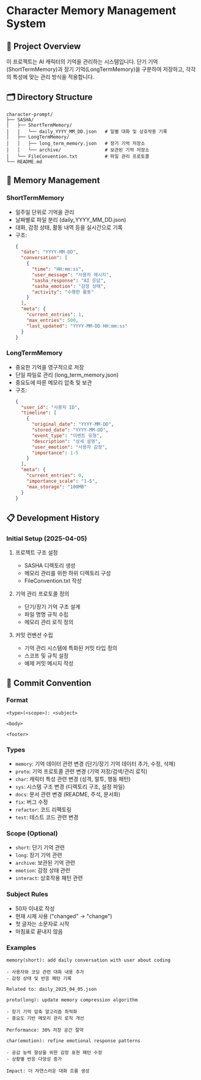 # Character Memory Management System

## 📝 Project Overview

이 프로젝트는 AI 캐릭터의 기억을 관리하는 시스템입니다. 단기 기억(ShortTermMemory)과 장기 기억(LongTermMemory)을 구분하여 저장하고, 각각의 특성에 맞는 관리 방식을 적용합니다.

## 🗂 Directory Structure

```
character-prompt/
├── SASHA/
│   ├── ShortTermMemory/
│   │   └── daily_YYYY_MM_DD.json   # 일별 대화 및 상호작용 기록
│   ├── LongTermMemory/
│   │   ├── long_term_memory.json   # 장기 기억 저장소
│   │   └── archive/                # 보관된 기억 저장소
│   └── FileConvention.txt          # 파일 관리 프로토콜
└── README.md
```

## 💾 Memory Management

### ShortTermMemory
- 일주일 단위로 기억을 관리
- 날짜별로 파일 분리 (daily_YYYY_MM_DD.json)
- 대화, 감정 상태, 활동 내역 등을 실시간으로 기록
- 구조:
  ```json
  {
    "date": "YYYY-MM-DD",
    "conversation": [
      {
        "time": "HH:mm:ss",
        "user_message": "사용자 메시지",
        "sasha_response": "AI 응답",
        "sasha_emotion": "감정 상태",
        "activity": "수행한 활동"
      }
    ],
    "meta": {
      "current_entries": 1,
      "max_entries": 500,
      "last_updated": "YYYY-MM-DD HH:mm:ss"
    }
  }
  ```

### LongTermMemory
- 중요한 기억을 영구적으로 저장
- 단일 파일로 관리 (long_term_memory.json)
- 중요도에 따른 메모리 압축 및 보관
- 구조:
  ```json
  {
    "user_id": "사용자 ID",
    "timeline": [
      {
        "original_date": "YYYY-MM-DD",
        "stored_date": "YYYY-MM-DD",
        "event_type": "이벤트 유형",
        "description": "상세 설명",
        "user_emotion": "사용자 감정",
        "importance": 1-5
      }
    ],
    "meta": {
      "current_entries": 0,
      "importance_scale": "1-5",
      "max_storage": "100MB"
    }
  }
  ```

## 📋 Development History

### Initial Setup (2025-04-05)
1. 프로젝트 구조 설정
   - SASHA 디렉토리 생성
   - 메모리 관리를 위한 하위 디렉토리 구성
   - FileConvention.txt 작성

2. 기억 관리 프로토콜 정의
   - 단기/장기 기억 구조 설계
   - 파일 명명 규칙 수립
   - 메모리 관리 로직 정의

3. 커밋 컨벤션 수립
   - 기억 관리 시스템에 특화된 커밋 타입 정의
   - 스코프 및 규칙 설정
   - 예제 커밋 메시지 작성

## 🎯 Commit Convention

### Format
```
<type>(<scope>): <subject>

<body>

<footer>
```

### Types
- `memory`: 기억 데이터 관련 변경 (단기/장기 기억 데이터 추가, 수정, 삭제)
- `proto`: 기억 프로토콜 관련 변경 (기억 저장/검색/관리 로직)
- `char`: 캐릭터 특성 관련 변경 (성격, 말투, 행동 패턴)
- `sys`: 시스템 구조 변경 (디렉토리 구조, 설정 파일)
- `docs`: 문서 관련 변경 (README, 주석, 문서화)
- `fix`: 버그 수정
- `refactor`: 코드 리팩토링
- `test`: 테스트 코드 관련 변경

### Scope (Optional)
- `short`: 단기 기억 관련
- `long`: 장기 기억 관련
- `archive`: 보관된 기억 관련
- `emotion`: 감정 상태 관련
- `interact`: 상호작용 패턴 관련

### Subject Rules
- 50자 이내로 작성
- 현재 시제 사용 ("changed" → "change")
- 첫 글자는 소문자로 시작
- 마침표로 끝내지 않음

### Examples
```
memory(short): add daily conversation with user about coding

- 사용자와 코딩 관련 대화 내용 추가
- 감정 상태 및 반응 패턴 기록

Related to: daily_2025_04_05.json
```

```
proto(long): update memory compression algorithm

- 장기 기억 압축 알고리즘 최적화
- 중요도 기반 메모리 관리 로직 개선

Performance: 30% 저장 공간 절약
```

```
char(emotion): refine emotional response patterns

- 공감 능력 향상을 위한 감정 표현 패턴 수정
- 상황별 반응 다양성 증가

Impact: 더 자연스러운 대화 흐름 생성
```